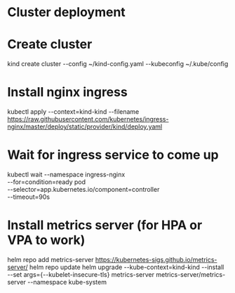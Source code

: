 # Cluster deployment

# Create cluster
kind create cluster --config ~/kind-config.yaml --kubeconfig ~/.kube/config

# Install nginx ingress
kubectl apply  --context=kind-kind --filename https://raw.githubusercontent.com/kubernetes/ingress-nginx/master/deploy/static/provider/kind/deploy.yaml

# Wait for ingress service to come up
kubectl wait --namespace ingress-nginx \
  --for=condition=ready pod \
  --selector=app.kubernetes.io/component=controller \
  --timeout=90s

# Install metrics server (for HPA or VPA to work)
helm repo add metrics-server https://kubernetes-sigs.github.io/metrics-server/
helm repo update
helm upgrade --kube-context=kind-kind --install --set args={--kubelet-insecure-tls} metrics-server metrics-server/metrics-server --namespace kube-system